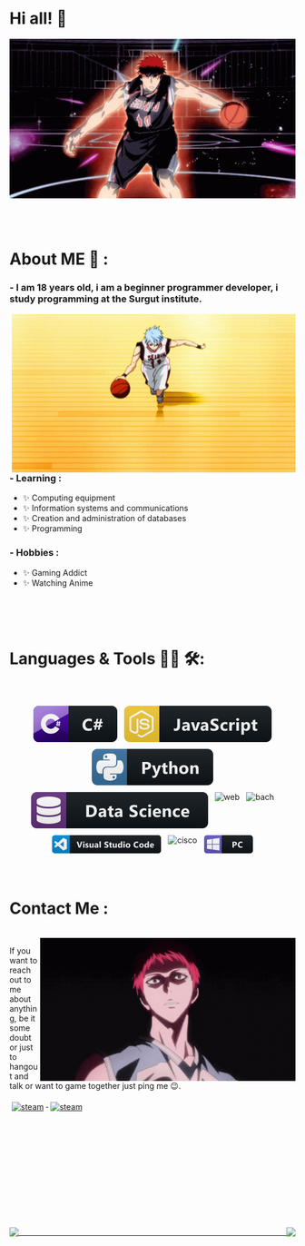 # Hi all! 👋

<div align="center">
<img hight="300" width="700" alt="GIF" align="center" src="https://github.com/diacel/diacel/blob/main/gif/kuroko-no-basuke-anime.gif?raw=true">
</div>

</br>
</br>
</br>


# About ME 💬 :

### - I am 18 years old, i am a beginner programmer developer, i study programming at the Surgut institute.

<img hight="400" width="500" alt="GIF" align="right" src="https://github.com/diacel/diacel/blob/main/gif/kuroko-no-basuke-kuroko-no-basket.gif?raw=true">

### - Learning :
- ✨ Computing equipment
- ✨ Information systems and communications
- ✨ Сreation and administration of databases
- ✨ Programming

### - Hobbies : 
- ✨ Gaming Addict
- ✨ Watching Anime

</br>
</br>
</br>



# Languages & Tools 👨‍💻 🛠:
</br>

<p align="center">

<img src="https://raw.githubusercontent.com/MikeCodesDotNET/ColoredBadges/4a38660afb7be89a6032218589b4454a1285c7f8/svg/dev/languages/csharp.svg" alt="csharp" style="vertical-align:top; margin:6px 4px">
<img src="https://raw.githubusercontent.com/MikeCodesDotNET/ColoredBadges/4a38660afb7be89a6032218589b4454a1285c7f8/svg/dev/languages/js.svg" alt="csharp_dotnet" style="vertical-align:top; margin:6px 4px">
<img src="https://raw.githubusercontent.com/MikeCodesDotNET/ColoredBadges/4a38660afb7be89a6032218589b4454a1285c7f8/svg/dev/languages/python.svg" alt="python" style="vertical-align:top; margin:6px 4px">
<img src="https://raw.githubusercontent.com/MikeCodesDotNET/ColoredBadges/4a38660afb7be89a6032218589b4454a1285c7f8/svg/dev/misc/datascience.svg" alt="datascience" style="vertical-align:top; margin:6px 4px">
<img src="https://github.com/MikeCodesDotNET/ColoredBadges/blob/master/png/dev/misc/web.png?raw=true" alt="web" style="vertical-align:top; margin:6px 4px">
<img src="https://github.com/MikeCodesDotNET/ColoredBadges/blob/master/png/dev/tools/bash.png?raw=true" alt="bach" style="vertical-align:top; margin:6px 4px">
<img src="https://github.com/MikeCodesDotNET/ColoredBadges/blob/master/png/dev/tools/visualstudio_code.png?raw=true" alt="vsc" style="vertical-align:top; margin:6px 4px">
<img src="https://github.com/MikeCodesDotNET/ColoredBadges/blob/master/png/devices/cisco.png?raw=true" alt="cisco" style="vertical-align:top; margin:6px 4px">
<img src="https://github.com/MikeCodesDotNET/ColoredBadges/blob/master/png/devices/pc.png?raw=true" alt="pc" style="vertical-align:top; margin:6px 4px">
</br>
</br>
</br>



# Contact Me :

<p>
 </br>


<img hight="320" width="450" align="right" alt="GIF" src="https://github.com/diacel/diacel/blob/main/gif/akashi-seijuro.gif?raw=true">


If you want to reach out to me about anything, be it some doubt or just to hangout and talk or want to game together just ping me 😉.

<a href="https://e.mail.ru/cgi-bin/sentmsg?To=den.lozhnikov@bk.ru&from=otvet">
  <img src="https://github.com/MikeCodesDotNET/ColoredBadges/blob/master/png/social/email_me.png?raw=true" alt="steam" style="vertical-align:top; margin:6px 4px">
<a href="https://steamcommunity.com/profiles/76561198879140157/">
  <img src="https://github.com/MikeCodesDotNET/ColoredBadges/blob/master/png/social/steam.png?raw=true" alt="steam" style="vertical-align:top; margin:6px 4px">
</br>
</br>
</br>
 </p>
</br>
</br>
</br>
</br>
</br>
</br>
</br>



<p>
 </br>
 <img align="left" src="https://github-readme-stats.vercel.app/api?username=diacel&&show_icons=true&theme=tokyonight" />
</a>
 <img align="right" src="https://github-readme-stats.vercel.app/api/top-langs/?username=diacel&layout=compact&theme=tokyonight" />


*************
